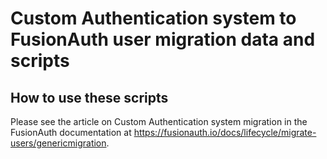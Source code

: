 # Custom Authentication system to FusionAuth user migration data and scripts

## How to use these scripts

Please see the article on Custom Authentication system migration in the FusionAuth documentation at https://fusionauth.io/docs/lifecycle/migrate-users/genericmigration.